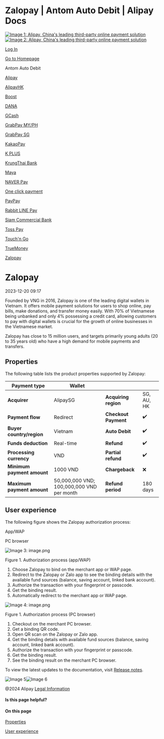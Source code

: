 Zalopay | Antom Auto Debit | Alipay Docs
===============
                        

[![Image 1: Alipay, China's leading third-party online payment solution](https://ac.alipay.com/storage/2024/3/26/d66c43c0-440d-4c97-9976-f2028a2c8c5e.svg)![Image 2: Alipay, China's leading third-party online payment solution](https://ac.alipay.com/storage/2024/3/26/a48bd336-aea0-4f16-bf83-616eacbb4434.svg)](/docs/)

[Log In](https://global.alipay.com/ilogin/account_login.htm?goto=https%3A%2F%2Fglobal.alipay.com%2Fdocs%2Fac%2Fantomad%2Fzalopay)

[Go to Homepage](../../)

Antom Auto Debit

[Alipay](/docs/ac/antomad/alipay)

[AlipayHK](/docs/ac/antomad/alipayhk)

[Boost](/docs/ac/antomad/boost)

[DANA](/docs/ac/antomad/dana)

[GCash](/docs/ac/antomad/gcash)

[GrabPay MY/PH](/docs/ac/antomad/grabpay_myph)

[GrabPay SG](/docs/ac/antomad/grabpay_sg)

[KakaoPay](/docs/ac/antomad/kakaopay)

[K PLUS](/docs/ac/antomad/kplus)

[KrungThai Bank](/docs/ac/antomad/ktb)

[Maya](/docs/ac/antomad/maya)

[NAVER Pay](/docs/ac/antomad/naverpay)

[One click payment](/docs/ac/antomad/one_click)

[PayPay](/docs/ac/antomad/paypay)

[Rabbit LINE Pay](/docs/ac/antomad/rabbitlinepay)

[Siam Commercial Bank](/docs/ac/antomad/scb)

[Toss Pay](/docs/ac/antomad/toss_pay_autodebit)

[Touch'n Go](/docs/ac/antomad/touchngo)

[TrueMoney](/docs/ac/antomad/truemoney)

[Zalopay](/docs/ac/antomad/zalopay)

Zalopay
=======

2023-12-20 09:17

Founded by VNG in 2016, Zalopay is one of the leading digital wallets in Vietnam. It offers mobile payment solutions for users to shop online, pay bills, make donations, and transfer money easily. With 70% of Vietnamese being unbanked and only 4% possessing a credit card, allowing customers to pay with digital wallets is crucial for the growth of online businesses in the Vietnamese market.

Zalopay has close to 15 million users, and targets primarily young adults (20 to 35 years old) who have a high demand for mobile payments and transfers.

Properties
----------

The following table lists the product properties supported by Zalopay:



| **Payment type** | Wallet | | |
| --- | --- | --- | --- |
| **Acquirer** | AlipaySG | **Acquiring region** | SG, AU, HK |
| **Payment flow** | Redirect | **Checkout Payment** | ✔️ |
| **Buyer country/region** | Vietnam | **Auto Debit** | ✔️ |
| **Funds deduction** | Real-time | **Refund** | ✔️ |
| **Processing currency** | VND | **Partial refund** | ✔️ |
| **Minimum payment amount** | 1000 VND | **Chargeback** | ❌ |
| **Maximum payment amount** | 50,000,000 VND; 100,000,000 VND per month | **Refund period** | 180 days |



User experience
---------------

The following figure shows the Zalopay authorization process:

App/WAP

PC browser

![Image 3: image.png](https://idocs-assets.marmot-cloud.com/storage/idocs87c36dc8dac653c1/1703055709670-d5333678-6b83-448d-a31e-ff7dabb77226.png)

Figure 1. Authorization process (app/WAP)

1.  Choose Zalopay to bind on the merchant app or WAP page.
2.  Redirect to the Zalopay or Zalo app to see the binding details with the available fund sources (balance, saving account, linked bank account).
3.  Authorize the transaction with your fingerprint or passcode.
4.  Get the binding result.
5.  Automatically redirect to the merchant app or WAP page.

![Image 4: image.png](https://idocs-assets.marmot-cloud.com/storage/idocs87c36dc8dac653c1/1703055851070-61739319-6285-4601-83c3-ebf6affaa77a.png)

Figure 1. Authorization process (PC browser)

1.  Checkout on the merchant PC browser.
2.  Get a binding QR code.
3.  Open QR scan on the Zalopay or Zalo app.
4.  Get the binding details with available fund sources (balance, saving account, linked bank account).
5.  Authorize the transaction with your fingerprint or passcode.
6.  Get the binding result.
7.  See the binding result on the merchant PC browser.

To view the latest updates to the documentation, visit [Release notes](https://global.alipay.com/docs/releasenotes).

![Image 5](https://ac.alipay.com/storage/2021/5/20/19b2c126-9442-4f16-8f20-e539b1db482a.png)![Image 6](https://ac.alipay.com/storage/2021/5/20/e9f3f154-dbf0-455f-89f0-b3d4e0c14481.png)

@2024 Alipay [Legal Information](https://global.alipay.com/docs/ac/platform/membership)

#### Is this page helpful?

#### On this page

[Properties](#h488j "Properties")

[User experience](#VhS7X "User experience")